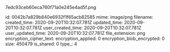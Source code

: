 7edc93ceb60eca760f71a0e245e4ad5f.png

id: 0042b7a829b840e6932f1f65acb82585
mime: image/png
filename: 
created_time: 2020-09-20T10:32:07.781Z
updated_time: 2020-09-20T10:32:07.781Z
user_created_time: 2020-09-20T10:32:07.781Z
user_updated_time: 2020-09-20T10:32:07.781Z
file_extension: png
encryption_cipher_text: 
encryption_applied: 0
encryption_blob_encrypted: 0
size: 450479
is_shared: 0
type_: 4